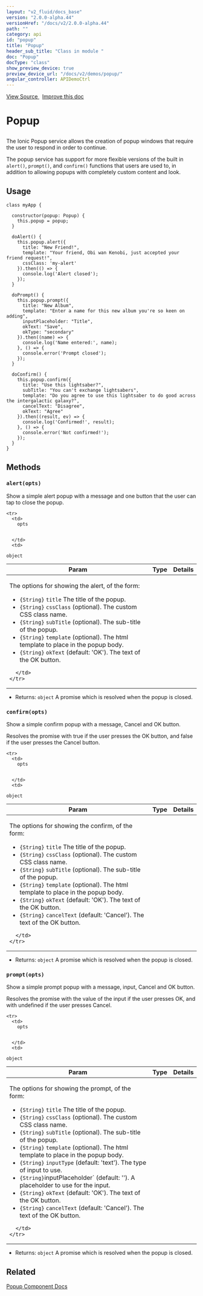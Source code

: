 ```yaml
---
layout: "v2_fluid/docs_base"
version: "2.0.0-alpha.44"
versionHref: "/docs/v2/2.0.0-alpha.44"
path: ""
category: api
id: "popup"
title: "Popup"
header_sub_title: "Class in module "
doc: "Popup"
docType: "class"
show_preview_device: true
preview_device_url: "/docs/v2/demos/popup/"
angular_controller: APIDemoCtrl
---
```





<div class="improve-docs">
<a href='http://github.com/driftyco/ionic2/tree/master/ionic/components/popup/popup.ts#L8'>
View Source
</a>
&nbsp;
<a href='http://github.com/driftyco/ionic2/edit/master/ionic/components/popup/popup.ts#L8'>
Improve this doc
</a>
</div>





<h1 class="api-title">


Popup






</h1>






<p>The Ionic Popup service allows the creation of popup windows that require the user to respond in order to continue.</p>
<p>The popup service has support for more flexible versions of the built in <code>alert()</code>, <code>prompt()</code>, and <code>confirm()</code> functions that users are used to, in addition to allowing popups with completely custom content and look.</p>

<!-- @usage tag -->

<h2>Usage</h2>

<pre><code class="lang-ts">class myApp {

  constructor(popup: Popup) {
    this.popup = popup;
  }

  doAlert() {
    this.popup.alert({
      title: &quot;New Friend!&quot;,
      template: &quot;Your friend, Obi wan Kenobi, just accepted your friend request!&quot;,
      cssClass: &#39;my-alert&#39;
    }).then(() =&gt; {
      console.log(&#39;Alert closed&#39;);
    });
  }

  doPrompt() {
    this.popup.prompt({
      title: &quot;New Album&quot;,
      template: &quot;Enter a name for this new album you&#39;re so keen on adding&quot;,
      inputPlaceholder: &quot;Title&quot;,
      okText: &quot;Save&quot;,
      okType: &quot;secondary&quot;
    }).then((name) =&gt; {
      console.log(&#39;Name entered:&#39;, name);
    }, () =&gt; {
      console.error(&#39;Prompt closed&#39;);
    });
  }

  doConfirm() {
    this.popup.confirm({
      title: &quot;Use this lightsaber?&quot;,
      subTitle: &quot;You can&#39;t exchange lightsabers&quot;,
      template: &quot;Do you agree to use this lightsaber to do good across the intergalactic galaxy?&quot;,
      cancelText: &quot;Disagree&quot;,
      okText: &quot;Agree&quot;
    }).then((result, ev) =&gt; {
      console.log(&#39;Confirmed!&#39;, result);
    }, () =&gt; {
      console.error(&#39;Not confirmed!&#39;);
    });
  }
}
</code></pre>




<!-- @property tags -->


<!-- methods on the class -->

<h2>Methods</h2>

<div id="alert"></div>

<h3>
<code>alert(opts)</code>


</h3>

Show a simple alert popup with a message and one button
that the user can tap to close the popup.


<table class="table" style="margin:0;">
  <thead>
    <tr>
      <th>Param</th>
      <th>Type</th>
      <th>Details</th>
    </tr>
  </thead>
  <tbody>

    <tr>
      <td>
        opts


      </td>
      <td>

  <code>object</code>
      </td>
      <td>
        <p>The options for showing the alert, of the form:</p>
<ul>
<li><code>{String}</code> <code>title</code> The title of the popup.</li>
<li><code>{String}</code> <code>cssClass</code>  (optional). The custom CSS class name.</li>
<li><code>{String}</code> <code>subTitle</code>  (optional). The sub-title of the popup.</li>
<li><code>{String}</code> <code>template</code>  (optional). The html template to place in the popup body.</li>
<li><code>{String}</code> <code>okText</code> (default: &#39;OK&#39;). The text of the OK button.</li>
</ul>


      </td>
    </tr>

  </tbody>
</table>





* Returns:
  <code>object</code> A promise which is resolved when the popup is closed.




<div id="confirm"></div>

<h3>
<code>confirm(opts)</code>


</h3>

Show a simple confirm popup with a message, Cancel and OK button.

Resolves the promise with true if the user presses the OK button, and false if the user presses the Cancel button.



<table class="table" style="margin:0;">
  <thead>
    <tr>
      <th>Param</th>
      <th>Type</th>
      <th>Details</th>
    </tr>
  </thead>
  <tbody>

    <tr>
      <td>
        opts


      </td>
      <td>

  <code>object</code>
      </td>
      <td>
        <p>The options for showing the confirm, of the form:</p>
<ul>
<li><code>{String}</code> <code>title</code> The title of the popup.</li>
<li><code>{String}</code> <code>cssClass</code>  (optional). The custom CSS class name.</li>
<li><code>{String}</code> <code>subTitle</code>  (optional). The sub-title of the popup.</li>
<li><code>{String}</code> <code>template</code>  (optional). The html template to place in the popup body.</li>
<li><code>{String}</code> <code>okText</code> (default: &#39;OK&#39;). The text of the OK button.</li>
<li><code>{String}</code> <code>cancelText</code> (default: &#39;Cancel&#39;). The text of the OK button.</li>
</ul>


      </td>
    </tr>

  </tbody>
</table>





* Returns:
  <code>object</code> A promise which is resolved when the popup is closed.




<div id="prompt"></div>

<h3>
<code>prompt(opts)</code>


</h3>

Show a simple prompt popup with a message, input, Cancel and OK button.

Resolves the promise with the value of the input if the user presses OK, and with undefined if the user presses Cancel.



<table class="table" style="margin:0;">
  <thead>
    <tr>
      <th>Param</th>
      <th>Type</th>
      <th>Details</th>
    </tr>
  </thead>
  <tbody>

    <tr>
      <td>
        opts


      </td>
      <td>

  <code>object</code>
      </td>
      <td>
        <p>The options for showing the prompt, of the form:</p>
<ul>
<li><code>{String}</code> <code>title</code> The title of the popup.</li>
<li><code>{String}</code> <code>cssClass</code>  (optional). The custom CSS class name.</li>
<li><code>{String}</code> <code>subTitle</code>  (optional). The sub-title of the popup.</li>
<li><code>{String}</code> <code>template</code>  (optional). The html template to place in the popup body.</li>
<li><code>{String}</code> <code>inputType</code> (default: &#39;text&#39;). The type of input to use.</li>
<li><code>{String}</code>inputPlaceholder` (default: &#39;&#39;). A placeholder to use for the input.</li>
<li><code>{String}</code> <code>okText</code> (default: &#39;OK&#39;). The text of the OK button.</li>
<li><code>{String}</code> <code>cancelText</code> (default: &#39;Cancel&#39;). The text of the OK button.</li>
</ul>


      </td>
    </tr>

  </tbody>
</table>





* Returns:
  <code>object</code> A promise which is resolved when the popup is closed.


<!-- related link -->

<h2>Related</h2>

<a href='/docs/v2/components#popups'>Popup Component Docs</a><!-- end content block -->


<!-- end body block -->
